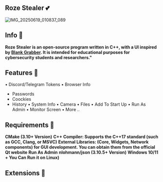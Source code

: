 ## Roze Stealer 💕
![IMG_20250619_010837_089](https://github.com/user-attachments/assets/0a6d77ac-41e6-4d1c-a859-fe72ad1cc539)
## Info 📃
**Roze Stealer is an open-source program written in C++, with a UI inspired by [Blank Grabber](https://github.com/Blank-c/Blank-Grabber).
It is intended for educational purposes for cybersecurity students and researchers."**
## Features 👙
• Discord/Telegram Tokens
• Browser Info 
- Passwords
- Coockies
- History
• System Info
• Camera
• Files
• Add To Start Up
• Run As Admin
• Monitor Screen
• More ..
## Requirements 💋

**CMake (3.10+ Version)**
**C++ Compiler: Supports the C++17 standard (such as GCC, Clang, or MSVC)**
**External Libraries: (Core, Widgets, Network components) for GUI development. You can obtain them from the official Qt website**
**Run As Admin**
**nlohmann/json (3.10.5+ Version)**
**Windows 10/11 + You Can Run it on Linux)**

## Extensions 🍭
